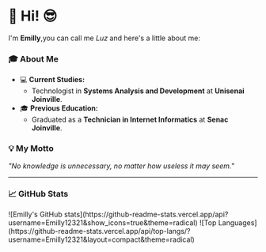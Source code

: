 # 👋 Hi! 😎

I'm **Emilly**,you can call me *Luz* and here's a little about me:  

### 🎓 About Me  
- 💻 **Current Studies:**  
  - Technologist in **Systems Analysis and Development** at **Unisenai Joinville**.  
- 🎓 **Previous Education:**  
  - Graduated as a **Technician in Internet Informatics** at **Senac Joinville**.  

### 💡 My Motto  
*"No knowledge is unnecessary, no matter how useless it may seem."*  

---

### 📈 GitHub Stats 
<div> 
![Emilly's GitHub stats](https://github-readme-stats.vercel.app/api?username=Emilly12321&show_icons=true&theme=radical)  
![Top Languages](https://github-readme-stats.vercel.app/api/top-langs/?username=Emilly12321&layout=compact&theme=radical)  
</div>
